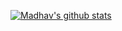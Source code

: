 [![Madhav's github stats](https://github-readme-stats.vercel.app/api?username=stepboomz&count_private=true&show_icons=true&theme=radical&include_all_commits=true)](https://github.com/stepboomz)

<!--
**stepboomz/stepboomz** is a ✨ _special_ ✨ repository because its `README.md` (this file) appears on your GitHub profile.

Here are some ideas to get you started:

- 🔭 I’m currently working on ...
- 🌱 I’m currently learning ...
- 👯 I’m looking to collaborate on ...
- 🤔 I’m looking for help with ...
- 💬 Ask me about ...
- 📫 How to reach me: ...
- 😄 Pronouns: ...
- ⚡ Fun fact: ...
-->
